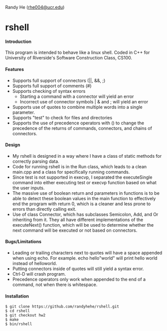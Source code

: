 Randy He (rhe004@ucr.edu)

# rshell
#### Introduction
This program is intended to behave like a linux shell. Coded in C++ for University of Riverside's Software Construction Class, CS100.

#### Features
* Supports full support of connectors (||, &&, ;)
* Supports full support of comments (#)
* Supports checking of syntax errors 
  * Starting a command with a connector will yield an error
  * Incorrect use of connector symbols | & and ; will yield an error
* Supports use of quotes to combine multiple words into a single parameter.
* Supports "test" to check for files and directories
* Supports the use of precedence operators with () to change the precedence of the returns of commands, connectors, and chains of connectors.

#### Design
* My rshell is designed in a way where I have a class of static methods for correctly parsing data.
* Code for running rshell is in the Run class, which leads to a clean main.cpp and a class for specifically running commands.
* Since test is not supported in execvp, I separated the executeSingle command into either executing test or execvp function based on what the user inputs.
* The massive use of boolean return and parameters in functions is to be able
to detect these boolean values in the main function to effectively end the program with return 0, which is a cleaner and less prone to errors than directly calling exit.
* Use of class Connector, which has subclasses Semicolon, Add, and Or inheriting from it. They all have different implementations of the executeNext() function, which will be used to determine whether the next command will be executed or not based on connectors.

#### Bugs/Limitations
* Leading or trailing characters next to quotes will have a space appended when using echo. For example. echo hello"world" will print hello world instead of helloworld.
* Putting connectors inside of quotes will still yield a syntax error.
* Ctrl-D will crash program.
* Precedence operators only work when appended to the end of a command, not when
there is whitespace.

#### Installation
```
$ git clone https://github.com/randyhehe/rshell.git
$ cd rshell
$ git checkout hw2
$ make
$ bin/rshell
```

